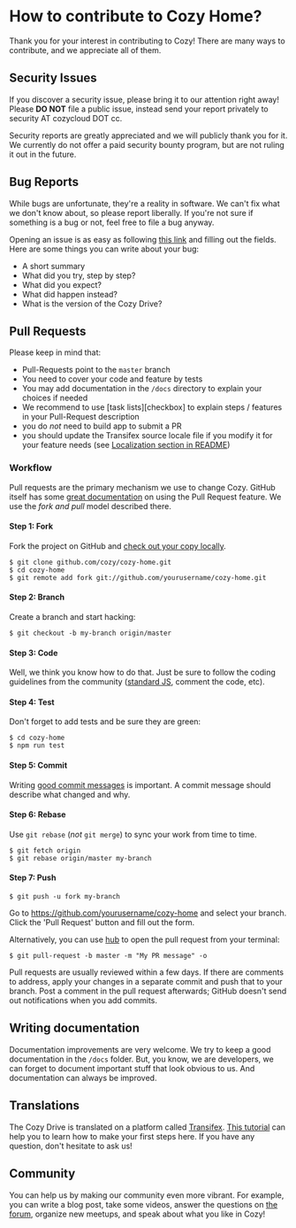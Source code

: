 How to contribute to Cozy Home?
===============================

Thank you for your interest in contributing to Cozy! There are many ways to contribute, and we appreciate all of them.


Security Issues
---------------

If you discover a security issue, please bring it to our attention right away! Please **DO NOT** file a public issue, instead send your report privately to security AT cozycloud DOT cc.

Security reports are greatly appreciated and we will publicly thank you for it. We currently do not offer a paid security bounty program, but are not ruling it out in the future.


Bug Reports
-----------

While bugs are unfortunate, they're a reality in software. We can't fix what we don't know about, so please report liberally. If you're not sure if something is a bug or not, feel free to file a bug anyway.

Opening an issue is as easy as following [this link][issues] and filling out the fields. Here are some things you can write about your bug:

- A short summary
- What did you try, step by step?
- What did you expect?
- What did happen instead?
- What is the version of the Cozy Drive?


Pull Requests
-------------

Please keep in mind that:

- Pull-Requests point to the `master` branch
- You need to cover your code and feature by tests
- You may add documentation in the `/docs` directory to explain your choices if needed
- We recommend to use [task lists][checkbox] to explain steps / features in your Pull-Request description
- you do _not_ need to build app to submit a PR
- you should update the Transifex source locale file if you modify it for your feature needs (see [Localization section in README][localization])


### Workflow

Pull requests are the primary mechanism we use to change Cozy. GitHub itself has some [great documentation][pr] on using the Pull Request feature. We use the _fork and pull_ model described there.

#### Step 1: Fork

Fork the project on GitHub and [check out your copy locally][forking].

```
$ git clone github.com/cozy/cozy-home.git
$ cd cozy-home
$ git remote add fork git://github.com/yourusername/cozy-home.git
```

#### Step 2: Branch

Create a branch and start hacking:

```
$ git checkout -b my-branch origin/master
```

#### Step 3: Code

Well, we think you know how to do that. Just be sure to follow the coding guidelines from the community ([standard JS][stdjs], comment the code, etc).

#### Step 4: Test

Don't forget to add tests and be sure they are green:

```
$ cd cozy-home
$ npm run test
```

#### Step 5: Commit

Writing [good commit messages][commitmsg] is important. A commit message should describe what changed and why.

#### Step 6: Rebase

Use `git rebase` (_not_ `git merge`) to sync your work from time to time.

```
$ git fetch origin
$ git rebase origin/master my-branch
```

#### Step 7: Push

```
$ git push -u fork my-branch
```

Go to https://github.com/yourusername/cozy-home and select your branch. Click the 'Pull Request' button and fill out the form.

Alternatively, you can use [hub] to open the pull request from your terminal:

```
$ git pull-request -b master -m "My PR message" -o
```

Pull requests are usually reviewed within a few days. If there are comments to address, apply your changes in a separate commit and push that to your branch. Post a comment in the pull request afterwards; GitHub doesn't send out notifications when you add commits.


Writing documentation
---------------------

Documentation improvements are very welcome. We try to keep a good documentation in the `/docs` folder. But, you know, we are developers, we can forget to document important stuff that look obvious to us. And documentation can always be improved.


Translations
------------

The Cozy Drive is translated on a platform called [Transifex][tx]. [This tutorial][tx-start] can help you to learn how to make your first steps here. If you have any question, don't hesitate to ask us!


Community
---------

You can help us by making our community even more vibrant. For example, you can write a blog post, take some videos, answer the questions on [the forum][forum], organize new meetups, and speak about what you like in Cozy!



[issues]: https://github.com/cozy/cozy-home/issues/new
[pr]: https://help.github.com/categories/collaborating-with-issues-and-pull-requests/
[forking]: http://blog.campoy.cat/2014/03/github-and-go-forking-pull-requests-and.html
[stdjs]: http://standardjs.com/
[commitmsg]: http://tbaggery.com/2008/04/19/a-note-about-git-commit-messages.html
[localization]: https://github.com/cozy/cozy-home/blob/master/README.md#localization
[hub]: https://hub.github.com/
[tx]: https://www.transifex.com/cozy/
[tx-start]: http://docs.transifex.com/getting-started/translators/
[forum]: https://forum.cozy.io/
